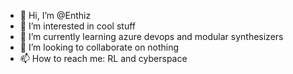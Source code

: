 - 👋 Hi, I’m @Enthiz
- 👀 I’m interested in cool stuff
- 🌱 I’m currently learning azure devops and modular synthesizers
- 💞️ I’m looking to collaborate on nothing
- 📫 How to reach me: RL and cyberspace

<!---
Enthiz/Enthiz is a ✨ special ✨ repository because its `README.md` (this file) appears on your GitHub profile.
You can click the Preview link to take a look at your changes.
--->
